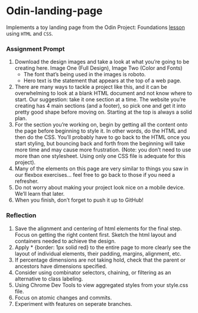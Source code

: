 # Odin-landing-page
Implements a toy landing page from the Odin Project: Foundations [lesson](https://www.theodinproject.com/lessons/foundations-landing-page) using `HTML` and `CSS`.

### Assignment Prompt
1. Download the design images and take a look at what you’re going to be creating here. Image One (Full Design), Image Two (Color and Fonts)
   - The font that’s being used in the images is roboto.
   - Hero text is the statement that appears at the top of a web page.
2. There are many ways to tackle a project like this, and it can be overwhelming to look at a blank HTML document and not know where to start. Our suggestion: take it one section at a time. The website you’re creating has 4 main sections (and a footer), so pick one and get it into pretty good shape before moving on. Starting at the top is always a solid plan.
3. For the section you’re working on, begin by getting all the content onto the page before beginning to style it. In other words, do the HTML and then do the CSS. You’ll probably have to go back to the HTML once you start styling, but bouncing back and forth from the beginning will take more time and may cause more frustration. (Note: you don’t need to use more than one stylesheet. Using only one CSS file is adequate for this project).
4. Many of the elements on this page are very similar to things you saw in our flexbox exercises… feel free to go back to those if you need a refresher.
5. Do not worry about making your project look nice on a mobile device. We’ll learn that later.
6. When you finish, don’t forget to push it up to GitHub!

### Reflection
1. Save the alignment and centering of html elements for the final step. Focus on getting the right content first. Sketch the html layout and containers needed to achieve the design.
2. Apply * {border: 1px solid red} to the entire page to more clearly see the layout of individual elements, their padding, margins, alignment, etc.
3. If percentage dimensions are not taking hold, check that the parent or ancestors have dimensions specified.
4. Consider using combinator selectors, chaining, or filtering as an alternative to class labeling.
5. Using Chrome Dev Tools to view aggregated styles from your style.css file.
6. Focus on atomic changes and commits. 
7. Experiment with features on seperate branches. 